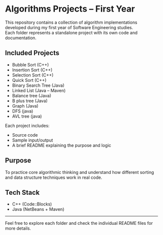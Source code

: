# Algorithms Projects – First Year

This repository contains a collection of algorithm implementations developed during my first year of Software Engineering studies.  
Each folder represents a standalone project with its own code and documentation.

##  Included Projects

-  Bubble Sort (C++)
-  Insertion Sort (C++)
-  Selection Sort (C++)
-  Quick Sort (C++)
-  Binary Search Tree (Java)
-  Linked List (Java – Maven)
-  Balance tree (Java)
-  B plus tree (Java)
-  Graph (Java)
-  DFS (java)
-  AVL tree (java)

Each project includes:

- Source code
- Sample input/output
- A brief README explaining the purpose and logic

##  Purpose

To practice core algorithmic thinking and understand how different sorting and data structure techniques work in real code.

##  Tech Stack

- C++ (Code::Blocks)
- Java (NetBeans + Maven)

---

Feel free to explore each folder and check the individual README files for more details.
